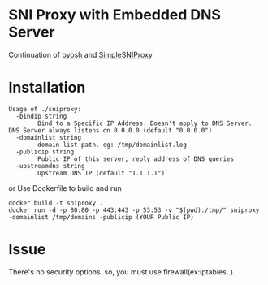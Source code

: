 SNI Proxy with Embedded DNS Server
==============

Continuation of [byosh](https://github.com/mosajjal/byosh) and [SimpleSNIProxy](https://github.com/ziozzang/SimpleSNIProxy)

Installation
============

```
Usage of ./sniproxy:
  -bindip string
    	Bind to a Specific IP Address. Doesn't apply to DNS Server. DNS Server always listens on 0.0.0.0 (default "0.0.0.0")
  -domainlist string
    	domain list path. eg: /tmp/domainlist.log
  -publicip string
    	Public IP of this server, reply address of DNS queries
  -upstreamdns string
    	Upstream DNS IP (default "1.1.1.1")
```      

or Use Dockerfile to build and run

```
docker build -t sniproxy .
docker run -d -p 80:80 -p 443:443 -p 53:53 -v "$(pwd):/tmp/" sniproxy -domainlist /tmp/domains -publicip (YOUR Public IP)
```


Issue
=====

There's no security options. so, you must use firewall(ex:iptables..).



